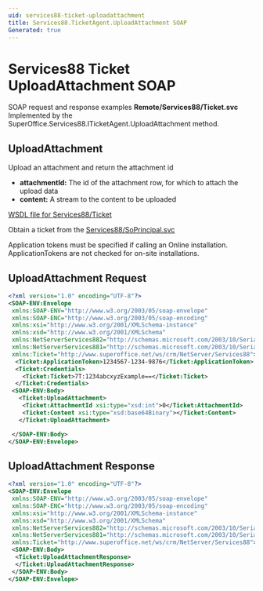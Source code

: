 ```yaml
---
uid: services88-ticket-uploadattachment
title: Services88.TicketAgent.UploadAttachment SOAP
Generated: true
---
```


# Services88 Ticket UploadAttachment SOAP

SOAP request and response examples **Remote/Services88/Ticket.svc**
Implemented by the <see cref="M:SuperOffice.Services88.ITicketAgent.UploadAttachment">SuperOffice.Services88.ITicketAgent.UploadAttachment</see> method.

## UploadAttachment

Upload an attachment and return the attachment id

* **attachmentId:** The id of the attachment row, for which to attach the upload data
* **content:** A stream to the content to be uploaded



[WSDL file for Services88/Ticket](../Services88-Ticket.md)

Obtain a ticket from the [Services88/SoPrincipal.svc](../SoPrincipal/index.md)

Application tokens must be specified if calling an Online installation. ApplicationTokens are not checked for on-site installations.

## UploadAttachment Request

```xml
<?xml version="1.0" encoding="UTF-8"?>
<SOAP-ENV:Envelope
 xmlns:SOAP-ENV="http://www.w3.org/2003/05/soap-envelope"
 xmlns:SOAP-ENC="http://www.w3.org/2003/05/soap-encoding"
 xmlns:xsi="http://www.w3.org/2001/XMLSchema-instance"
 xmlns:xsd="http://www.w3.org/2001/XMLSchema"
 xmlns:NetServerServices882="http://schemas.microsoft.com/2003/10/Serialization/Arrays"
 xmlns:NetServerServices881="http://schemas.microsoft.com/2003/10/Serialization/"
 xmlns:Ticket="http://www.superoffice.net/ws/crm/NetServer/Services88">
  <Ticket:ApplicationToken>1234567-1234-9876</Ticket:ApplicationToken>
  <Ticket:Credentials>
    <Ticket:Ticket>7T:1234abcxyzExample==</Ticket:Ticket>
  </Ticket:Credentials>
 <SOAP-ENV:Body>
   <Ticket:UploadAttachment>
    <Ticket:AttachmentId xsi:type="xsd:int">0</Ticket:AttachmentId>
    <Ticket:Content xsi:type="xsd:base64Binary"></Ticket:Content>
   </Ticket:UploadAttachment>

 </SOAP-ENV:Body>
</SOAP-ENV:Envelope>

```


## UploadAttachment Response

```xml
<?xml version="1.0" encoding="UTF-8"?>
<SOAP-ENV:Envelope
 xmlns:SOAP-ENV="http://www.w3.org/2003/05/soap-envelope"
 xmlns:SOAP-ENC="http://www.w3.org/2003/05/soap-encoding"
 xmlns:xsi="http://www.w3.org/2001/XMLSchema-instance"
 xmlns:xsd="http://www.w3.org/2001/XMLSchema"
 xmlns:NetServerServices882="http://schemas.microsoft.com/2003/10/Serialization/Arrays"
 xmlns:NetServerServices881="http://schemas.microsoft.com/2003/10/Serialization/"
 xmlns:Ticket="http://www.superoffice.net/ws/crm/NetServer/Services88">
 <SOAP-ENV:Body>
  <Ticket:UploadAttachmentResponse>
  </Ticket:UploadAttachmentResponse>
 </SOAP-ENV:Body>
</SOAP-ENV:Envelope>

```

